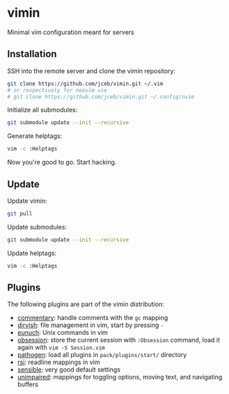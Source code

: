 # vimin
Minimal vim configuration meant for servers

## Installation

SSH into the remote server and clone the vimin repository:

```bash
git clone https://github.com/jceb/vimin.git ~/.vim
# or respectively for neovim use
# git clone https://github.com/jceb/vimin.git ~/.config/nvim
```

Initialize all submodules:

```bash
git submodule update --init --recursive
```

Generate helptags:

```bash
vim -c :Helptags
```

Now you're good to go.  Start hacking.

## Update

Update vimin:

```bash
git pull
```

Update submodules:

```bash
git submodule update --init --recursive
```

Update helptags:

```bash
vim -c :Helptags
```

## Plugins

The following plugins are part of the vimin distribution:

- [commentary](https://github.com/tpope/vim-commentary): handle comments with the `gc` mapping
- [dirvish](https://github.com/tpope/vim-unimpaired): file management in vim, start by pressing `-`
- [eunuch](https://github.com/tpope/vim-eunuch): Unix commands in vim
- [obsession](https://github.com/tpope/vim-obsession): store the current session with `:Obsession` command, load it again with `vim -S Session.vim`
- [pathogen](https://github.com/tpope/vim-pathogen): load all plugins in `pack/plugins/start/` directory
- [rsi](https://github.com/tpope/vim-rsi): readline mappings in vim
- [sensible](https://github.com/tpope/vim-sensible): very good default settings
- [unimpaired](https://github.com/tpope/vim-unimpaired): mappings for toggling options, moving text, and navigating buffers

